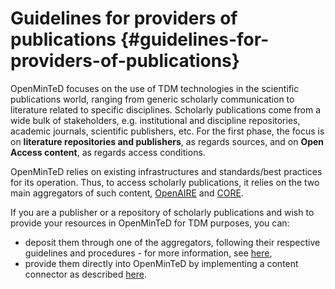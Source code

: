 # Guidelines for providers of publications {#guidelines-for-providers-of-publications}

OpenMinTeD focuses on the use of TDM technologies in the scientific publications world, ranging from generic scholarly communication to literature related to specific disciplines. Scholarly publications come from a wide bulk of stakeholders, e.g. institutional and discipline repositories, academic journals, scientific publishers, etc. For the first phase, the focus is on **literature repositories and publishers**, as regards sources, and on **Open Access content**, as regards access conditions.

OpenMinTeD relies on existing infrastructures and standards/best practices for its operation. Thus, to access scholarly publications, it relies on the two main aggregators of such content, [OpenAIRE](http://www.openaire.eu) and [CORE](http://core.ac.uk). 

If you are a publisher or a repository of scholarly publications and wish to provide your resources in OpenMinTeD for TDM purposes, you can:
* deposit them through one of the aggregators, following their respective guidelines and procedures - for more information, see [here](/guidelines_for_providers_of_publications/instructions_for_publication_repositories_librari.md),
* provide them directly into OpenMinTeD by implementing a content connector as described [here](/guidelines_for_providers_of_publications/instructions_for_aggregators.md).


